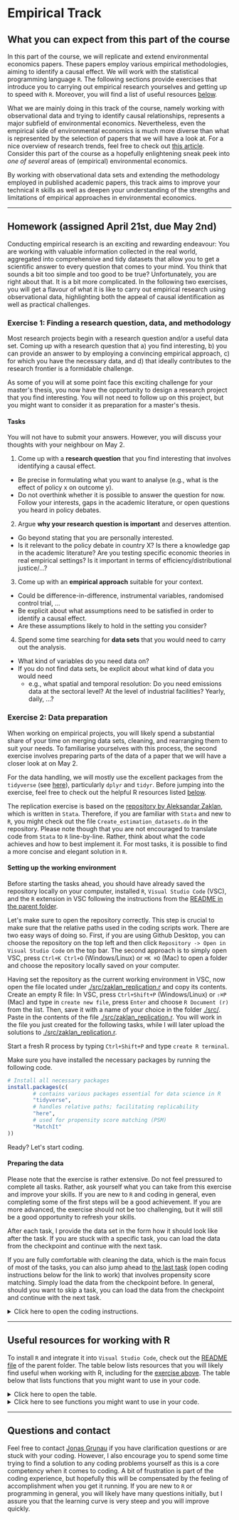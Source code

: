 # Empirical Track

## What you can expect from this part of the course

In this part of the course, we will replicate and extend environmental economics papers. These papers employ various empirical methodologies, aiming to identify a causal effect. We will work with the statistical programming language `R`. The following sections provide exercises that introduce you to carrying out empirical research yourselves and getting up to speed with `R`. Moreover, you will find a list of useful resources [below](#useful-resources-for-working-with-r).

What we are mainly doing in this track of the course, namely working with observational data and trying to identify causal relationships, represents a major subfield of environmental economics. Nevertheless, even the empirical side of environmental economics is much more diverse than what is represented by the selection of papers that we will have a look at. For a nice overview of research trends, feel free to check out [this article](https://doi.org/10.1016/j.jeem.2018.08.001). Consider this part of the course as a hopefully enlightening sneak peek into *one of several* areas of (empirical) environmental economics.

By working with observational data sets and extending the methodology employed in published academic papers, this track aims to improve your technical `R` skills as well as deepen your understanding of the strengths and limitations of empirical approaches in environmental economics.

---

## Homework (assigned April 21st, due May 2nd)

Conducting empirical research is an exciting and rewarding endeavour: You are working with valuable information collected in the real world, aggregated into comprehensive and tidy datasets that allow you to get a scientific answer to every question that comes to your mind. You think that sounds a bit too simple and too good to be true? Unfortunately, you are right about that. It is a bit more complicated. In the following two exercises, you will get a flavour of what it is like to carry out empirical research using observational data, highlighting both the appeal of causal identification as well as practical challenges.

### Exercise 1: Finding a research question, data, and methodology

Most research projects begin with a research question and/or a useful data set. Coming up with a research question that a) you find interesting, b) you can provide an answer to by employing a convincing empirical approach, c) for which you have the necessary data, and d) that ideally contributes to the research frontier is a formidable challenge.

As some of you will at some point face this exciting challenge for your master's thesis, you now have the opportunity to design a research project that you find interesting. You will not need to follow up on this project, but you might want to consider it as preparation for a master's thesis.

#### Tasks

You will not have to submit your answers. However, you will discuss your thoughts with your neighbour on May 2.

1. Come up with a **research question** that you find interesting that involves identifying a causal effect.

- Be precise in formulating what you want to analyse (e.g., what is the effect of policy x on outcome y).
- Do not overthink whether it is possible to answer the question for now. Follow your interests, gaps in the academic literature, or open questions you heard in policy debates.

2. Argue **why your research question is important** and deserves attention.

- Go beyond stating that you are personally interested.
- Is it relevant to the policy debate in country X? Is there a knowledge gap in the academic literature? Are you testing specific economic theories in real empirical settings? Is it important in terms of efficiency/distributional justice/...?

3. Come up with an **empirical approach** suitable for your context.

- Could be difference-in-difference, instrumental variables, randomised control trial, ...
- Be explicit about what assumptions need to be satisfied in order to identify a causal effect.
- Are these assumptions likely to hold in the setting you consider?

4. Spend some time searching for **data sets** that you would need to carry out the analysis.

- What kind of variables do you need data on?
- If you do not find data sets, be explicit about what kind of data you would need
  - e.g., what spatial and temporal resolution: Do you need emissions data at the sectoral level? At the level of industrial facilities? Yearly, daily, ...?

### Exercise 2: Data preparation

When working on empirical projects, you will likely spend a substantial share of your time on merging data sets, cleaning, and rearranging them to suit your needs. To familiarise yourselves with this process, the second exercise involves preparing parts of the data of a paper that we will have a closer look at on May 2.

For the data handling, we will mostly use the excellent packages from the `tidyverse` (see [here](https://www.tidyverse.org/packages/)), particularly `dplyr` and `tidyr`. Before jumping into the exercise, feel free to check out the helpful R resources listed [below](#useful-resources-for-working-with-r).

The replication exercise is based on the [repository by Aleksandar Zaklan](https://doi.org/10.3886/E152861V1), which is written in `Stata`. Therefore, if you are familiar with `Stata` and new to `R`, you might check out the file `Create_estimation_datasets.do` in the repository. Please note though that you are not encouraged to translate code from `Stata` to `R` line-by-line. Rather, think about what the code achieves and how to best implement it. For most tasks, it is possible to find a more concise and elegant solution in `R`.

#### Setting up the working environment

Before starting the tasks ahead, you should have already saved the repository locally on your computer, installed `R`, `Visual Studio Code` (VSC), and the `R` extension in VSC following the instructions from the [README in the parent folder](../README.md).

Let's make sure to open the repository correctly. This step is crucial to make sure that the relative paths used in the coding scripts work. There are two easy ways of doing so. First, if you are using Github Desktop, you can choose the repository on the top left and then click `Repository -> Open in Visual Studio Code` on the top bar. The second approach is to simply open VSC, press `Ctrl+K Ctrl+O` (Windows/Linux) or `⌘K ⌘O` (Mac) to open a folder and choose the repository locally saved on your computer.

Having set the repository as the current working environment in VSC, now open the file located under [./src/zaklan_replication.r](./src/zaklan_replication.r) and copy its contents. Create an empty R file: In VSC, press `Ctrl+Shift+P` (Windows/Linux) or `⇧⌘P` (Mac) and type in `create new file`, press `Enter` and choose `R Document (r)` from the list. Then, save it with a name of your choice in the folder [./src/](./src/). Paste in the contents of the file [./src/zaklan_replication.r](./src/zaklan_replication.r). You will work in the file you just created for the following tasks, while I will later upload the solutions to [./src/zaklan_replication.r](./src/zaklan_replication.r).

Start a fresh R process by typing `Ctrl+Shift+P` and type `create R terminal`.

Make sure you have installed the necessary packages by running the following code.

``` r
# Install all necessary packages
install.packages(c(
        # contains various packages essential for data science in R
        "tidyverse",
        # handles relative paths; facilitating replicability
        "here",
        # used for propensity score matching (PSM)
        "MatchIt"
))
```

Ready? Let's start coding.

#### Preparing the data

Please note that the exercise is rather extensive. Do not feel pressured to complete all tasks. Rather, ask yourself what you can take from this exercise and improve your skills. If you are new to `R` and coding in general, even completing some of the first steps will be a good achievement. If you are more advanced, the exercise should not be too challenging, but it will still be a good opportunity to refresh your skills.

After each task, I provide the data set in the form how it should look like after the task. If you are stuck with a specific task, you can load the data from the checkpoint and continue with the next task.

If you are fully comfortable with cleaning the data, which is the main focus of most of the tasks, you can also jump ahead to [the last task](#task-add-propensity-scores-to-the-data) (open coding instructions below for the link to work) that involves propensity score matching. Simply load the data from the checkpoint before. In general, should you want to skip a task, you can load the data from the checkpoint and continue with the next task.

<details>
<summary> Click here to open the coding instructions. </summary>

##### Task: Loading the packages

You should now have opened the file you created in the [previous step](#setting-up-the-working-environment) and have inserted the code that was provided in [./src/zaklan_replication.r](./src/zaklan_replication.r).

Load the packages and set the reference point for relative paths by running the code from `library(tidyverse)` to `here()`. The last piece of output in the R terminal should now display the path of the repository:

``` r
> here()
[1] "C:/.../adv_env_econ_24"
```

##### Task: Loading and cleaning the EUTL data

- Import the six data sets stored under [./data/zaklan_replication](./data/zaklan_replication/). Name them after the file names without the `.csv` extension, e.g., `electricity_market_data`.
- Create a data set called `data_inst` based on the data set `eutl_oha_data`.
- Keep only the years (column `year`) between and including 2009 and 2017.
- Keep the following columns (drop the rest):

``` r
c(
        "installationidentifier",
        "account_holder",
        "registry_code",
        "installation_name",
        "year",
        "allocated",
        "verified_emiss"
)
```

- Transform `verified_emiss` to a numeric variable (keeping the name). If `verified_emiss` is one of `c("Excluded", "Not Reported")`, set it to `NA`.

<details>
<summary> If you cannot solve this task or prefer to skip it: Click here to access the data checkpoint. </summary>

The data set after this task should look like this: [./data/zaklan_replication/checkpoints/clean_eutl.csv](./data/zaklan_replication/checkpoints/clean_eutl.csv)

</details>

##### Task: Add NACE codes

- Add the data set `nace` to `data_inst`, preserving all observations (rows) in `data_inst`. Use the following variables as identifiers: `c("registry_code", "installationidentifier")`.
- Keep only observations where `nacerev2` is one of:

``` r
c(
        "35.00",
        "35.10",
        "35.11",
        "35.13",
        "35.14",
        "35.20",
        "35.21",
        "35.22",
        "35.23",
        "35.30"
)
```

- Remove observations where the country (`registry_code`) is `"GB"`.

<details>
<summary> If you cannot solve this task or prefer to skip it: Click here to access the data checkpoint. </summary>

The data set after this task should look like this: [./data/zaklan_replication/checkpoints/nace.csv](./data/zaklan_replication/checkpoints/nace.csv)

</details>

##### Task: Further cleaning and create treatment variables

- Replace `NA` values in the columns `c(verified_emiss, allocated)` with `0`.
- For `verified_emiss`, set values smaller than `10` to `0`.
- Group the data by `installationidentifier` and `registry_code` and remove the groups, in which at least one value of `verified_emiss` is `NA` or `0`. Ungroup the data.
- Create a new variable `ln_emissions` that is the natural logarithm of `verified_emiss`.
- Sort the data by `installationidentifier` and `registry_code`.
- Create one installation and one firm identifier. `inst_num` should be unique for each combination of `c("installationidentifier", "registry_code")`, while `firm_num` should be unique for each `account_holder`.
- Create the variable `treated` that should equal `1` if the country (as defined by `registry_code`) is not part of the vector below and `0` otherwise:

``` r
c(
        "BG",
        "CY",
        "CZ",
        "EE",
        "HU",
        "LT",
        "PL",
        "RO"
)
```

- Create a variable `post` that equals `1` if the year is between and including `2013` and `2017` and `0` otherwise. Create `post_treated` as the interaction of `post` and `treated`.
- Create the variables `post_2009`, `post_[...]` through `post_2017`. They should equal `1` if `year` is equal to the respective year indicated in the column name and `0` otherwise. For instance, `post_2013` should equal `1` if `year` is equal to `2013` and `0` otherwise.
- Finally, create the variables `post_2009_treated`, `post_[...]_treated` through `post_2017_treated` as the interactions of the respective `post_[...]` and `treated`.

<details>
<summary> If you cannot solve this task or prefer to skip it: Click here to access the data checkpoint. </summary>

The data set after this task should look like this: [./data/zaklan_replication/checkpoints/treat_vars.csv](./data/zaklan_replication/checkpoints/treat_vars.csv)

</details>

##### Task: Fuel type information

- Add the the column `c("fuel_type")` of the data set `fuel_type_info` to `data_inst`, preserving all observations (rows) in `data_inst`. Use the following variables as identifiers: `c("installationidentifier", "registry_code")`.
- Keep only observations where `fuel_type` is one of: `c("coal", "gas")`.
- Create two new variables `coal` and `gas` that should equal `1` if `fuel_type` is equal to the respective fuel type and `0` otherwise.

<details>
<summary> If you cannot solve this task or prefer to skip it: Click here to access the data checkpoint. </summary>

The data set after this task should look like this: [./data/zaklan_replication/checkpoints/fuel_type.csv](./data/zaklan_replication/checkpoints/fuel_type.csv)

</details>

##### Task: Add identifiers for multi/single installation firms

- Create a new variable `inst_count` that counts the number of unique `installationidentifier` for each `firm_num`.
- Create a variable `one_inst_firm` that equals `1` if `inst_count` is equal to `1` and `0` otherwise. Drop `inst_count`.
- Create the variables `coal_one_inst_firm` and `gas_one_inst_firm` as the interactions of `coal` and `gas`, respectively, with `one_inst_firm`.
- Create the variables `coal_multi_inst` and `gas_multi_inst` in an analogous manner.
- Sort the data by `registry_code`, `installationidentifier`, and `year`.

<details>
<summary> If you cannot solve this task or prefer to skip it: Click here to access the data checkpoint. </summary>

The data set after this task should look like this: [./data/zaklan_replication/checkpoints/multi_single.csv](./data/zaklan_replication/checkpoints/multi_single.csv)

</details>

##### Task: Add data on electricity, GDP etc

- Add the variables `c("final_electricity_consumption", "RE", "GDP", "exports", "imports")` from the data set `electricity_market_data` to `data_inst`, preserving all observations (rows) in `data_inst`. Use the variables `c("registry_code", "year")` as identifiers.
- Create the variable `net_exports` as the difference between `exports` and `imports`, divided by `1000`; drop `exports` and `imports`.
- Merge the data set `fuel_eua_p` to `data_inst`, matching by `year`.
- Create the variables `ln_final_electricity_consumption`, `ln_RE`, and `ln_GDP` as the natural logarithms of the respective variables.

<details>
<summary> If you cannot solve this task or prefer to skip it: Click here to access the data checkpoint. </summary>

The data set after this task should look like this: [./data/zaklan_replication/checkpoints/electricity.csv](./data/zaklan_replication/checkpoints/electricity.csv)

</details>

##### Task: Add EUTL transactions data

- Add the variables `c("net_ac_ext_inst", "net_ac_tot_inst", "annual_change_bank_inst", "bank_inst")` from the data set `trading_banking_data` to `data_inst`, preserving all observations (rows) in `data_inst`. Use the variables `c("registry_code", "installationidentifier", "year")` as identifiers.
- Create the variables `annual_change_bank_inst_1000` and `net_ac_ext_inst_1000` as the respective variables divided by `1000`.

<details>
<summary> If you cannot solve this task or prefer to skip it: Click here to access the data checkpoint. </summary>

The data set after this task should look like this: [./data/zaklan_replication/checkpoints/transactions.csv](./data/zaklan_replication/checkpoints/transactions.csv)

</details>

##### Task: Prepare the data for propensity score matching

- Create a data set called `data_inst_psm` based on the data set `data_inst`.
- Keep the following variables and drop the rest:

``` r
c(
        "inst_num",
        "year",
        "ln_emissions",
        "treated",
        "coal",
        "coal_one_inst_firm",
        "coal_multi_inst",
        "gas",
        "gas_one_inst_firm",
        "gas_multi_inst"
)
```

- Reshape the data set to wide format, using `ln_emissions` as the variable to be spread and `year` as the variable to be spread by. The names of the new columns should be `ln_emissions2009`, ..., `ln_emissions2017`.
- Create a new variable `avg_ln_emissions_2009_2012` that is the average of `ln_emissions2009`, ..., `ln_emissions2012`.
- Sort the data by `inst_num`.

<details>
<summary> If you cannot solve this task or prefer to skip it: Click here to access the data checkpoint. </summary>

The data set after this task should look like this: [./data/zaklan_replication/checkpoints/psm_prep.csv](./data/zaklan_replication/checkpoints/psm_prep.csv)

</details>

##### Task: Add propensity scores to the data

- Use the package `MatchIt` to calculate propensity scores for six subsamples of `data_inst_psm` (data split by fuel type and number of installations) following the instructions below. Familiarise yourself with the functions on the [package website](https://kosukeimai.github.io/MatchIt/).
- Calculate propensity scores six times, once for each subsample. The subsamples are defined by the variables `c("coal", "coal_one_inst_firm", "coal_multi_inst", "gas", "gas_one_inst_firm", "gas_multi_inst")`. The coal subsample should contain all observations where `coal` equals `1` and so on.
- The calculation of the propensity scores should be nearest neighbour matching with replacement, discarding units from both treated and control group if there is no common support. The matching should be based on a logit model that regresses `treated` on `avg_ln_emissions_2009_2012`.
- For each subsample, four variables should be added to the data set `data_inst_psm`:
  - `pscore_r_[subsample]`: For both treated and control units, this should contain the propensity score.
  - `matched_control_[subsample]`: For treated units, this column should indicate the `inst_num` of the matched control unit. `NA` for control units.
  - `ps_diff_[subsample]`: For treated units, this should contain the difference between the propensity score of the treated unit and the matched control unit. `NA` for control units.
  - `weight_[subsample]`: For each treated and control unit, this should be the weight as calculated by the `MatchIt` package.

<details>
<summary> If you cannot solve this task or prefer to skip it: Click here to access the data checkpoint. </summary>

The data set after this task should look like this: [./data/zaklan_replication/checkpoints/psm.csv](./data/zaklan_replication/checkpoints/psm.csv)

</details>

</details>

---

## Useful resources for working with R

To install `R` and integrate it into `Visual Studio Code`, check out the [README file](../README.md) of the parent folder. The table below lists resources that you will likely find useful when working with R, including for the [exercise above](#exercise-2-data-preparation). The table below that lists functions that you might want to use in your code.

<details>
<summary> Click here to open the table. </summary>

| Resource | What is it useful for? |
| --- | --- |
| Free book on [R programming by Roger D. Peng](https://leanpub.com/rprogramming) | Good reference if you are not proficient in R yet. Focus on general R programming (not specifically data analysis), but highly useful nonetheless. If you are new to R, start here. |
| Official references for the most important [tidyverse packages](https://www.tidyverse.org/packages/) for preparing the data: [dplyr](https://dplyr.tidyverse.org/reference/index.html) and [tidyr](https://tidyr.tidyverse.org/) | When working through the [data preparation exercise](#exercise-2-data-preparation), you should check out these two pages to look up specific functions. |
| Free books by [Hadley Wickham](https://hadley.nz/)  | Hadley Wickham is one of the people behind the great [tidyverse](https://www.tidyverse.org/) universe of packages. His books are generally a good reference. |
| Free book on working with the Tidyverse by [Wright et al.](https://leanpub.com/tidyverseskillsdatascience) | The tidyverse is the workhorse for data analysis on R. The book is a comprehensive reference. |
| Lists of packages that could be useful for [econometrics](https://cran.r-project.org/web/views/Econometrics.html) and [causal inference](https://cran.r-project.org/web/views/CausalInference.html) | If you know what you want to implement, but you do not know which R packages enable you to do that, this is a good starting point. |
| [Microsoft Copilot](https://copilot.microsoft.com/) | The creative mode supposedly runs on GPT 4.0, which you do not have access to when using the free version of ChatGPT. Microsoft Copilot is great at answering your questions about R coding. Should you be seriously stuck with the exercise, give it a try. |
| [GitHub Copilot](https://github.com/features/copilot), free for students (available [here](https://education.github.com/discount_requests/application)) | A potent tool that autocompletes and explains code to you; available as a VSC extension. This is not the right tool for you if you are new to R as the suggestions are often inefficient or just wrong. At some point, however, I encourage you to check it out and find out whether it is of any use to you. |

</details>

<details>
<summary> Click here to see functions you might want to use in your code. </summary>

| Package | Functions |
| --- | --- |
| `here`|`here()`|
| `readr` | `read_csv()` |
| `dplyr` | `filter()`, `select()`, `mutate()`, `if_else()`, `case_when()`, `left_join()`, `group_by()`, `ungroup()`, `arrange()`, `rename()`, `pivot_wider()`, `across()`, `starts_with()`, `contains()`, `matches()`, `n_distinct()`, `cur_group_id()` |
| `MatchIt` | `matchit()`, `match.data()`, `get_matches()` |

</details>

---

## Questions and contact

Feel free to contact [Jonas Grunau](mailto:jonas.sebastian.grunau@uni-hamburg.de) if you have clarification questions or are stuck with your coding. However, I also encourage you to spend some time trying to find a solution to any coding problems yourself as this is a core competency when it comes to coding. A bit of frustration is part of the coding experience, but hopefully this will be compensated by the feeling of accomplishment when you get it running. If you are new to `R` or programming in general, you will likely have many questions initially, but I assure you that the learning curve is very steep and you will improve quickly.
